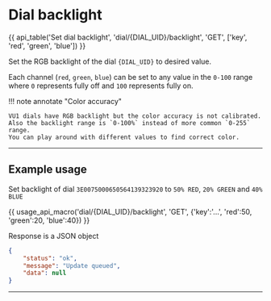 # Dial backlight

{{ api_table('Set dial backlight', 'dial/{DIAL_UID}/backlight', 'GET', ['key', 'red', 'green', 'blue']) }}

Set the RGB backlight of the dial `{DIAL_UID}` to desired value.

Each channel (`red`, `green`, `blue`) can be set to any value in the `0-100` range where `0` represents fully off and `100` represents fully on.


!!! note annotate "Color accuracy"

    VU1 dials have RGB backlight but the color accuracy is not calibrated.
    Also the backlight range is `0-100%` instead of more common `0-255` range.
    You can play around with different values to find correct color.


---

## Example usage

Set backlight of dial `3E0075000650564139323920` to `50% RED`, `20% GREEN` and `40% BLUE`

{{ usage_api_macro('dial/{DIAL_UID}/backlight', 'GET', {'key':'...', 'red':50, 'green':20, 'blue':40}) }}

Response is a JSON object

```json
{
    "status": "ok",
    "message": "Update queued",
    "data": null
}
```
---


